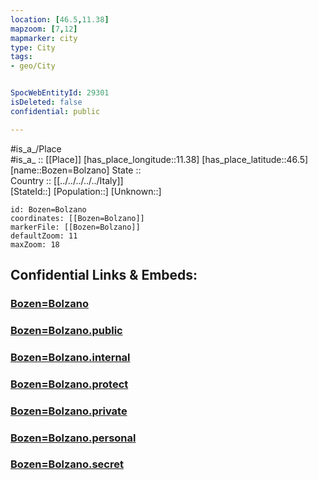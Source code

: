 ```yaml
---
location: [46.5,11.38] 
mapzoom: [7,12] 
mapmarker: city 
type: City
tags:
- geo/City


SpocWebEntityId: 29301
isDeleted: false
confidential: public

---
```

#is_a_/Place  
#is_a_ :: [[Place]] 
[has_place_longitude::11.38] 
[has_place_latitude::46.5] 
[name::Bozen=Bolzano] 
State ::  
Country :: [[../../../../../Italy]]  
[StateId::] 
[Population::] 
[Unknown::] 


```leaflet
id: Bozen=Bolzano
coordinates: [[Bozen=Bolzano]] 
markerFile: [[Bozen=Bolzano]] 
defaultZoom: 11 
maxZoom: 18
```


## Confidential Links & Embeds: 

### [Bozen=Bolzano](/_Standards/Earth/Continent/Europe/Europe~South/Italy/regions~Italy/Trentino/Bozen.Province/City/Bozen=Bolzano.md) 

### [Bozen=Bolzano.public](/_public/Earth/Continent/Europe/Europe~South/Italy/regions~Italy/Trentino/Bozen.Province/City/Bozen=Bolzano.public.md) 

### [Bozen=Bolzano.internal](/_internal/Earth/Continent/Europe/Europe~South/Italy/regions~Italy/Trentino/Bozen.Province/City/Bozen=Bolzano.internal.md) 

### [Bozen=Bolzano.protect](/_protect/Earth/Continent/Europe/Europe~South/Italy/regions~Italy/Trentino/Bozen.Province/City/Bozen=Bolzano.protect.md) 

### [Bozen=Bolzano.private](/_private/Earth/Continent/Europe/Europe~South/Italy/regions~Italy/Trentino/Bozen.Province/City/Bozen=Bolzano.private.md) 

### [Bozen=Bolzano.personal](/_personal/Earth/Continent/Europe/Europe~South/Italy/regions~Italy/Trentino/Bozen.Province/City/Bozen=Bolzano.personal.md) 

### [Bozen=Bolzano.secret](/_secret/Earth/Continent/Europe/Europe~South/Italy/regions~Italy/Trentino/Bozen.Province/City/Bozen=Bolzano.secret.md)

